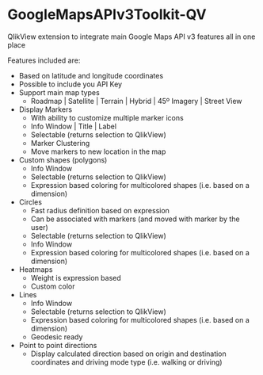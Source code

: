 # GoogleMapsAPIv3Toolkit-QV
QlikView extension to integrate main Google Maps API v3 features all in one place

Features included are:
  * Based on latitude and longitude coordinates
  * Possible to include you API Key
  * Support main map types
      - Roadmap | Satellite | Terrain | Hybrid | 45º Imagery | Street View
  * Display Markers
      - With ability to customize multiple marker icons
      - Info Window | Title | Label
      - Selectable (returns selection to QlikView)
      - Marker Clustering
      - Move markers to new location in the map
  * Custom shapes (polygons)
      - Info Window
      - Selectable (returns selection to QlikView)
      - Expression based coloring for multicolored shapes (i.e. based on a dimension)
  * Circles
      - Fast radius definition based on expression
      - Can be associated with markers (and moved with marker by the user)
      - Selectable (returns selection to QlikView)
      - Info Window
      - Expression based coloring for multicolored shapes (i.e. based on a dimension)
  * Heatmaps
      - Weight is expression based
      - Custom color
  * Lines
      - Info Window
      - Selectable (returns selection to QlikView)
      - Expression based coloring for multicolored shapes (i.e. based on a dimension)
      - Geodesic ready
  * Point to point directions
      - Display calculated direction based on origin and destination coordinates and driving mode type (i.e. walking or driving)

